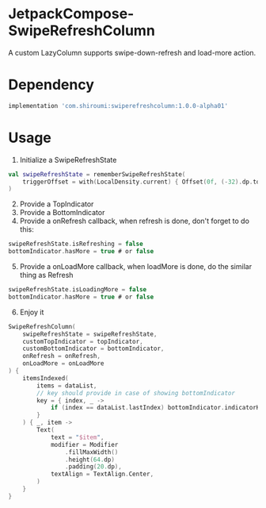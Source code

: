 # JetpackCompose-SwipeRefreshColumn

A custom LazyColumn supports swipe-down-refresh and load-more action.

# Dependency
```gradle
implementation 'com.shiroumi:swiperefreshcolumn:1.0.0-alpha01'
```

# Usage
1. Initialize a SwipeRefreshState
```kotlin
val swipeRefreshState = rememberSwipeRefreshState(
    triggerOffset = with(LocalDensity.current) { Offset(0f, (-32).dp.toPx()) }
)
```

2. Provide a TopIndicator
3. Provide a BottomIndicator
4. Provide a onRefresh callback, when refresh is done, don't forget to do this:
```kotlin
swipeRefreshState.isRefreshing = false
bottomIndicator.hasMore = true # or false
```
5. Provide a onLoadMore callback, when loadMore is done, do the similar thing as Refresh
```kotlin
swipeRefreshState.isLoadingMore = false
bottomIndicator.hasMore = true # or false
```
6. Enjoy it
```kotlin
SwipeRefreshColumn(
    swipeRefreshState = swipeRefreshState,
    customTopIndicator = topIndicator,
    customBottomIndicator = bottomIndicator,
    onRefresh = onRefresh,
    onLoadMore = onLoadMore
) {
    itemsIndexed(
        items = dataList,
        // key should provide in case of showing bottomIndicator
        key = { index, _ ->
            if (index == dataList.lastIndex) bottomIndicator.indicatorKey else index
        }
    ) { _, item ->
        Text(
            text = "$item",
            modifier = Modifier
                .fillMaxWidth()
                .height(64.dp)
                .padding(20.dp),
            textAlign = TextAlign.Center,
        )
    }
}
```
